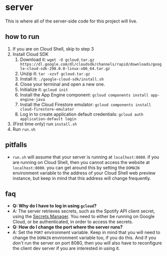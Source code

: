 # server

This is where all of the server-side code for this project will live.

## how to run

1. If you are on Cloud Shell, skip to step 3
2. Install Cloud SDK
   1. Download it: `wget -O gcloud.tar.gz
      https://dl.google.com/dl/cloudsdk/channels/rapid/downloads/google-cloud-sdk-298.0.0-linux-x86_64.tar.gz`
   2. Unzip it: `tar -xzvf gcloud.tar.gz`
   3. Install it: `./google-cloud-sdk/install.sh`
   4. Close your terminal and open a new one.
   5. Initialize it: `gcloud init`
   6. Install the App Engine component: `gcloud components install app-engine-java`
   7. Install the Cloud Firestore emulator: `gcloud components install cloud-firestore-emulator`
   8. Log in to create application default credentials: `gcloud auth application-default login`
3. (First time only) run `install.sh`
4. Run `run.sh`

## pitfalls

- `run.sh` will assume that your server is running at `localhost:8080`. if you are running on Cloud
  Shell, then you cannot access the website at `localhost:8080`. you can get around this by setting
  the `DOMAIN` environment variable to the address of your Cloud Shell web preview instance, but
  keep in mind that this address will change frequently.

## faq

- **Q: Why do I have to log in using `gcloud`?**
- A: The server retrieves secrets, such as the Spotify API client secret, using the [Secrets Manager](https://cloud.google.com/secret-manager). You need to either be running on Google Cloud,
  or be authenticated, in order to access the secrets.
- **Q: How do I change the port where the server runs?**
- A: Set the `PORT` environment variable. Keep in mind that you will need to change the `DOMAIN`
  environment variable too, if you do this. And if you don't run the server on port 8080, then you
  will also have to reconfigure the client dev server if you are interested in using it.
